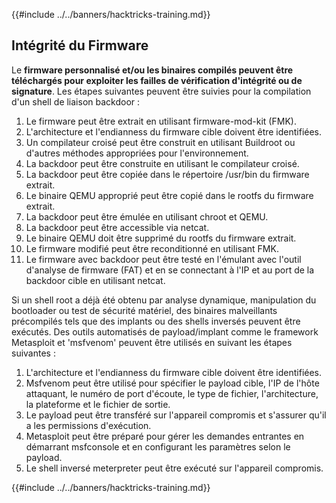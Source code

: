 {{#include ../../banners/hacktricks-training.md}}

## Intégrité du Firmware

Le **firmware personnalisé et/ou les binaires compilés peuvent être téléchargés pour exploiter les failles de vérification d'intégrité ou de signature**. Les étapes suivantes peuvent être suivies pour la compilation d'un shell de liaison backdoor :

1. Le firmware peut être extrait en utilisant firmware-mod-kit (FMK).
2. L'architecture et l'endianness du firmware cible doivent être identifiées.
3. Un compilateur croisé peut être construit en utilisant Buildroot ou d'autres méthodes appropriées pour l'environnement.
4. La backdoor peut être construite en utilisant le compilateur croisé.
5. La backdoor peut être copiée dans le répertoire /usr/bin du firmware extrait.
6. Le binaire QEMU approprié peut être copié dans le rootfs du firmware extrait.
7. La backdoor peut être émulée en utilisant chroot et QEMU.
8. La backdoor peut être accessible via netcat.
9. Le binaire QEMU doit être supprimé du rootfs du firmware extrait.
10. Le firmware modifié peut être reconditionné en utilisant FMK.
11. Le firmware avec backdoor peut être testé en l'émulant avec l'outil d'analyse de firmware (FAT) et en se connectant à l'IP et au port de la backdoor cible en utilisant netcat.

Si un shell root a déjà été obtenu par analyse dynamique, manipulation du bootloader ou test de sécurité matériel, des binaires malveillants précompilés tels que des implants ou des shells inversés peuvent être exécutés. Des outils automatisés de payload/implant comme le framework Metasploit et 'msfvenom' peuvent être utilisés en suivant les étapes suivantes :

1. L'architecture et l'endianness du firmware cible doivent être identifiées.
2. Msfvenom peut être utilisé pour spécifier le payload cible, l'IP de l'hôte attaquant, le numéro de port d'écoute, le type de fichier, l'architecture, la plateforme et le fichier de sortie.
3. Le payload peut être transféré sur l'appareil compromis et s'assurer qu'il a les permissions d'exécution.
4. Metasploit peut être préparé pour gérer les demandes entrantes en démarrant msfconsole et en configurant les paramètres selon le payload.
5. Le shell inversé meterpreter peut être exécuté sur l'appareil compromis.

{{#include ../../banners/hacktricks-training.md}}
